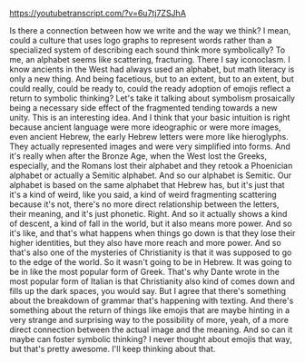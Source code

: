 https://youtubetranscript.com/?v=6u7tj7ZSJhA

 Is there a connection between how we write and the way we think? I mean, could a culture that uses logo graphs to represent words rather than a specialized system of describing each sound think more symbolically? To me, an alphabet seems like scattering, fracturing. There I say iconoclasm. I know ancients in the West had always used an alphabet, but math literacy is only a new thing. And being facetious, but to an extent, but to an extent, but could really, could be ready to, could the ready adoption of emojis reflect a return to symbolic thinking? Let's take it talking about symbolism prosaically being a necessary side effect of the fragmented tending towards a new unity. This is an interesting idea. And I think that your basic intuition is right because ancient language were more ideographic or were more images, even ancient Hebrew, the early Hebrew letters were more like hieroglyphs. They actually represented images and were very simplified into forms. And it's really when after the Bronze Age, when the West lost the Greeks, especially, and the Romans lost their alphabet and they retook a Phoenician alphabet or actually a Semitic alphabet. And so our alphabet is Semitic. Our alphabet is based on the same alphabet that Hebrew has, but it's just that it's a kind of weird, like you said, a kind of weird fragmenting scattering because it's not, there's no more direct relationship between the letters, their meaning, and it's just phonetic. Right. And so it actually shows a kind of descent, a kind of fall in the world, but it also means more power. And so it's like, and that's what happens when things go down is that they lose their higher identities, but they also have more reach and more power. And so that's also one of the mysteries of Christianity is that it was supposed to go to the edge of the world. So it wasn't going to be in Hebrew. It was going to be in like the most popular form of Greek. That's why Dante wrote in the most popular form of Italian is that Christianity also kind of comes down and fills up the dark spaces, you would say. But I agree that there's something about the breakdown of grammar that's happening with texting. And there's something about the return of things like emojis that are maybe hinting in a very strange and surprising way to the possibility of more, yeah, of a more direct connection between the actual image and the meaning. And so can it maybe can foster symbolic thinking? I never thought about emojis that way, but that's pretty awesome. I'll keep thinking about that.